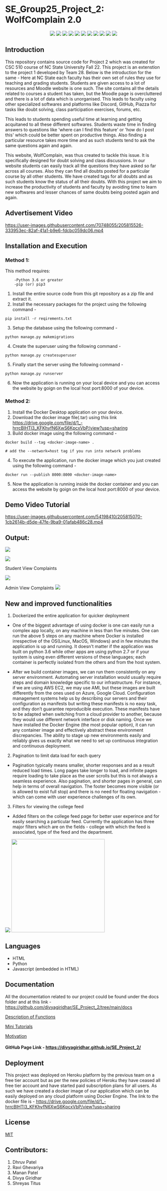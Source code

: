 # SE_Group25_Project_2: WolfComplain 2.0

<!-- Head -->

<!-- SHIELDS -->

<div align="center">
<a href="https://github.com/divyagiridhar/SE_Project_2/issues">
        <img src="https://img.shields.io/github/issues-closed/divyagiridhar/SE_Project_2" /></a>

<a href="https://github.com/divyagiridhar/SE_Project_2/blob/main/LICENSE"> 
        <img src="https://img.shields.io/github/license/divyagiridhar/SE_Project_2" /></a>

<a href="https://github.com/divyagiridhar/SE-Group-25-WolfCare.git">
    <img src="https://img.shields.io/github/repo-size/divyagiridhar/SE-Group-25-WolfCare?color=brightgreen"></a>
    
<a href="https://github.com/divyagiridhar/SE_Project_2/graphs/contributors">
    <img src="https://img.shields.io/github/contributors/divyagiridhar/SE_Project_2"></a>
    
<a href="https://github.com/divyagiridhar/SE-Group-25-WolfCare">
    <img src="https://img.shields.io/github/languages/count/divyagiridhar/SE_Project_2"></a>
    
<a href="https://github.com/divyagiridhar/SE-Group-25-WolfCare/tags">
    <img src="https://img.shields.io/github/v/tag/divyagiridhar/SE_Project_2"></a>
    
<a href="https://codecov.io/gh/divyagiridhar/SE_Project_2/branch/main">
    <img src="https://codecov.io/gh/Sanayshah2/SE_Project_1/branch/main/graphs/badge.svg"></a>
    
<a href="https://zenodo.org/record/7402637#.Y466FXbMLIU">
    <img src="https://zenodo.org/badge/537628861.svg"></a>
    
<a href="https://github.com/divyagiridhar/SE_Project_2/actions/workflows/code_checker.yml">
    <img src="https://github.com/divyagiridhar/SE_Project_2/actions/workflows/code_checker.yml/badge.svg"></a>
    
<a href="https://github.com/divyagiridhar/SE_Project_2/graphs/commit-activity">
    <img src="https://img.shields.io/github/commit-activity/w/divyagiridhar/SE_Project_2"></a>
    
<a href="https://github.com/divyagiridhar/SE_Project_2/actions/workflows/django.yml">
    <img src="https://github.com/divyagiridhar/SE_Project_2/actions/workflows/django.yml/badge.svg"></a>
    

</div>

## Introduction

This repository contains source code for Project 2 which was created for CSC 510 course of NC State University Fall 22. This project is an extenstion to the project 1 developed by Team 28. Below is the introduction for the same - Here at NC State each faculty has their own set of rules they use for teaching and grading students. Students are given access to a lot of resources and Moodle website is one such. The site contains all the details related to courses a student has taken, but the Moodle page is overcluttered and there is a lot of data which is unorganised. This leads to faculty using other specialized softwares and platforms like Discord, GitHub, Piazza for tasks like doubt solving, class participation exercises, forums, etc.

This leads to students spending useful time at learning and getting acquitaned to all these different softwares. Students waste time in finding answers to questions like 'where can I find this feature' or 'how do I post this' which could be better spent on productive things. Also finding a particular resource takes more time and as such students tend to ask the same questions again and again. 

This website, WolfComplain, was thus created to tackle this issue. It is specifically designed for doubt solving and class discussions. In our website students can easily track all the questions they have asked so far across all courses. Also they can find all doubts posted for a particular course by all other students. 
We have created tags for all doubts and as such students know the status of all their doubts. With this project we aim to increase the productivity of students and faculty by avoiding time to learn new softwares and lesser chances of same doubts being posted again and again.


## Advertisement Video
https://user-images.githubusercontent.com/70748055/205815526-333953ec-82af-41a1-b9e6-fdcbc059dc06.mp4





## Installation and Execution
### Method 1:
This method requires:
```
    -Python 3.6 or greater
    -pip (or) pip3  
``` 
1. Install the entire source code from this git repository as a zip file and extract it.
2. Install the necessary packages for the project using the following command - 
``` 
pip install -r reqirements.txt
```
3. Setup the database using the following command - 
```
python manage.py makemigrations
```
4. Create the superuser using the following command - 
```
python manage.py createsuperuser
```
5. Finally start the server using the following command - 
```
python manage.py runserver
```
6. Now the application is running on your local device and you can access the website by goign on the local host port:8000 of your device. 
### Method 2: 
1. Install the Docker Desktop application on your device.
2. Download the docker image file(.tar) using this link https://drive.google.com/file/d/1_-hrrcBlHTl3_KFKhyfN6XwS6KpcxVbP/view?usp=sharing
3. Build docker image using the following command - 
```
docker build --tag <docker-image-name> .

# add the --network=host tag if you run into network problems
```
4. To execute the application, run the docker image which you just created using the following command -
```
docker run --publish 8000:8000 <docker-image-name>
```
5. Now the application is running inside the docker container and you can access the website by goign on the local host port:8000 of your device. 



## Demo Video Tutorial

https://user-images.githubusercontent.com/54198410/205815070-1cb2614b-d5de-47fe-9ba9-01afab486c28.mp4



## Output:

![](./screenshots/main1.png)

![](./screenshots/main2.png)

Student View Complaints

![](./screenshots/collge_feed_complaints.png)

Admin View Complaints
![](./screenshots/admin_view_college_feed.png)



## New and improved functionalities 
1. Dockerized the entire application for quicker deployment

- One of the biggest advantage of using docker is one can easily run a complex app locally, on any machine in less than five minutes. One can run the above 5 steps on any machine where Docker is installed irrespective of the OS(Linux, MacOS, Windows) and in few minutes the application is up and running. It doesn't matter if the application was built on python 3.6 while other apps are using python 2.7 or if your system is using even different versions of these languages; each container is perfectly isolated from the others and from the host system.

- After we build container images, we can run them consistently on any server environment. Automating server installation would usually require steps and domain knowledge specific to our infrastructure. For instance, if we are using AWS EC2, we may use AMI, but these images are built differently from the ones used on Azure, Google Cloud. Configuration management systems help us by describing our servers and their configuration as manifests but writing these manifests is no easy task, and they don’t guarantee reproducible execution. These manifests have to be adapted when switching from a cloud provider to another, because they would use different network interface or disk naming. Once we have installed the Docker Engine (the most popular option), it can run any container image and effectively abstract these environment discrepancies. The ability to stage up new environments easily and reliably gives us exactly what we need to set up continuous integration and continuous deployment. 

2. Pagination to limit data load for each query
- Pagination typically means smaller, shorter responses and as a result reduced load times. Long pages take longer to load, and infinite pages require loading to take place as the user scrolls but this is not always a seamless experience. Also pagination, and shorter pages in general, can help in terms of overall navigation. The footer becomes more visible (or is allowed to exist full stop) and there is no need for floating navigation - which can come with user experience challenges of its own.


3. Filters for viewing the college feed
- Added filters on the college feed page for better user experince and for easily searching a particular feed. Currently the application has three major filters which are on the fields - college with which the feed is associated, type of the feed and the department.  

<img src="./screenshots/college_feed_filter.png">
<img src="./screenshots/college_feed_pagination.png" width=300>


## Languages
- HTML
- Python 
- Javascript (embedded in HTML)


## Documentation
All the documentation related to our project could be found under the docs folder and at this link - https://github.com/divyagiridhar/SE_Project_2/tree/main/docs

<a href="https://github.com/divyagiridhar/SE_Project_2/blob/main/docs/Function%20Description.md">Description of Functions</a>

<a href="https://github.com/divyagiridhar/SE_Project_2/blob/main/docs/Mini_Tutorials.pdf">Mini Tutorials</a>

<a href="https://github.com/divyagiridhar/SE_Project_2/blob/main/docs/motivation.md">Motivation</a>


#### GitHub Page Link - https://divyagiridhar.github.io/SE_Project_2/


## Deployment 
This project was deployed on Heroku platform by the previous team on a free tier account but as per the new policies of Heroku they have ceased all free tier account and have started paid subscription plans for all users. As such we have created a docker image of our application which can be easily deployed on any cloud platform using Docker Engine. The link to the docker file is - https://drive.google.com/file/d/1_-hrrcBlHTl3_KFKhyfN6XwS6KpcxVbP/view?usp=sharing


## License
[MIT](https://github.com/divyagiridhar/SE_Project_2/blob/main/LICENSE.MD)


## Contributors:
1. Dhruv Patel  
2. Ravi Ghevariya
3. Manan Patel
4. Divya Giridhar
5. Shreyas Titus

